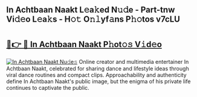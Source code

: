 ## In Achtbaan Naakt L𝚎a𝚔ed N𝚞𝚍e - Part-tnw Vi𝚍𝚎o L𝚎a𝚔s - H𝚘𝚝 O𝚗𝚕yf𝚊ns P𝚑𝚘tos v7cLU

# <h2><a href="http://kf273bi.oniu.top/?m=In+Achtbaan+Naakt">🔗👉 🔴 In Achtbaan Naakt P𝚑ot𝚘𝚜 V𝚒d𝚎o</a></h2>

[![In Achtbaan Naakt Nu𝚍e𝚜](https://i.imgur.com/0qMVB7G.gif)](http://kf273bi.oniu.top/?m=In+Achtbaan+Naakt)
Online creator and multimedia entertainer In Achtbaan Naakt, celebrated for sharing dance and lifestyle ideas through viral dance routines and compact clips. Approachability and authenticity define In Achtbaan Naakt's public image, but the enigma of his private life continues to captivate the public.  
